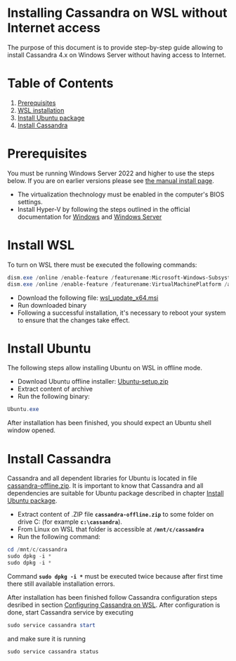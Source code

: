 # Installing Cassandra on WSL without Internet access

The purpose of this document is to provide step-by-step guide allowing to install Cassandra 4.x on Windows Server without having access to Internet.

# Table of Contents

1. [Prerequisites](#prerequisites)
2. [WSL installation](#install-wsl)
3. [Install Ubuntu package](#install-ubuntu)
4. [Install Cassandra](#install-cassandra)

# Prerequisites

You must be running Windows Server 2022 and higher to use the steps below. If you are on earlier versions please see [the manual install page](https://learn.microsoft.com/en-us/windows/wsl/install-manual). 

* The virtualization thechnology must be enabled in the computer's BIOS settings.
* Install Hyper-V by following the steps outlined in the official documentation for [Windows](https://learn.microsoft.com/en-us/virtualization/hyper-v-on-windows/quick-start/enable-hyper-v) and [Windows Server](https://learn.microsoft.com/en-us/windows-server/virtualization/hyper-v/get-started/install-the-hyper-v-role-on-windows-server)

# Install WSL

To turn on WSL there must be executed the following commands:
```powershell
dism.exe /online /enable-feature /featurename:Microsoft-Windows-Subsystem-Linux /all /norestart
dism.exe /online /enable-feature /featurename:VirtualMachinePlatform /all /norestart
```
* Download the following file: [wsl_update_x64.msi](https://emerson.sharepoint.com/:u:/r/sites/OvationGreenSCADA/Ovation%20Green%20SCADA%20binaries/Cassandra-Linux/Offline/wsl_update_x64.msi?csf=1&web=1&e=LP5ZDK)
* Run downloaded binary
* Following a successful installation, it's necessary to reboot your system to ensure that the changes take effect.
 
# Install Ubuntu

The following steps allow installing Ubuntu on WSL in offline mode.
* Download Ubuntu offline installer: [Ubuntu-setup.zip](https://emerson.sharepoint.com/:u:/r/sites/OvationGreenSCADA/Ovation%20Green%20SCADA%20binaries/Cassandra-Linux/Offline/Ubuntu-setup.zip?csf=1&web=1&e=9PXlRX)
* Extract content of archive
* Run the following binary: 
```powershell
Ubuntu.exe
```

After installation has been finished, you should expect an Ubuntu shell window opened. 

# Install Cassandra

Cassandra and all dependent libraries for Ubuntu is located in file [cassandra-offline.zip](https://emerson.sharepoint.com/:u:/r/sites/OvationGreenSCADA/Ovation%20Green%20SCADA%20binaries/Cassandra-Linux/Offline/cassandra-offline.zip?csf=1&web=1&e=1HxBJk). It is important to know that Cassandra and all dependencies are suitable for Ubuntu package described in chapter [Install Ubuntu package](#install-ubuntu).
* Extract content of .ZIP file **`cassandra-offline.zip`** to some folder on drive C: (for example **`c:\cassandra`**).
* From Linux on WSL that folder is accessible at **`/mnt/c/cassandra`**
* Run the following command:
```powershell
cd /mnt/c/cassandra
sudo dpkg -i *
sudo dpkg -i *
```
Command **`sudo dpkg -i *`** must be executed twice because after first time there still available installation errors. 

After installation has been finished follow Cassandra configuration steps desribed in section [Configuring Cassandra on WSL](cassandra-on-wsl/README.md).
After configuration is done, start Cassandra service by executing
```powershell
sudo service cassandra start
```
and make sure it is running
```powershell
sudo service cassandra status
```

  

